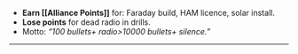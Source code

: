 - **Earn [[Alliance Points]]** for: Faraday build, HAM licence, solar install.  
- **Lose points** for dead radio in drills.  
- Motto: _“100 bullets+ radio>10000 bullets+ silence.”_  
---